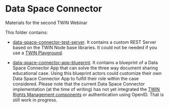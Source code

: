 # Data Space Connector

Materials for the second TWIN Webinar

This folder contains:

- [data-space-connector-test-server](./data-space-connector-test-server/). It contains a custom REST Server based on the TWIN Node base libraries.
  It could not be needed if you use a [TWIN Playground](https://github.com/twinfoundation/playground).

- [data-space-connector-app-blueprint](./data-space-connector-app-blueprint/). It contains a blueprint of a Data Space Connector App that can solve the three way document sharing educational case. Using this blueprint actors could customize their own Data Space Connector App to fulfill their role within the case considered. Please note that the current Data Space Connector implementation (at the time of writing) has not yet integrated the [TWIN Rights Management components](https://github.com/twinfoundation/rights-management) or authentication using OpenID. That is still work in progress.
